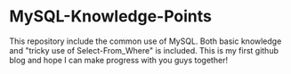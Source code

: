 # MySQL-Knowledge-Points
This repository include the common use of MySQL.
Both basic knowledge and "tricky use of Select-From_Where" is included. 
This is my first github blog and hope I can make progress with you guys together!
